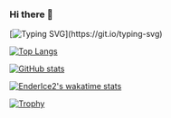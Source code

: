 ### Hi there 👋

[![Typing SVG](https://readme-typing-svg.herokuapp.com?font=Press+Start+2P&duration=2000&color=5658F7&width=850&lines=Console.WriteLine(%22Welcome+to+my+profile!%22);cout+%3C%3C+%22I'm+EnderIce2+(or+Alex)%22+%3C%3C+endl;printf(%22I+like+mostly+C%23%2C+C+and+C%2B%2B%22);puts+'And+computer+stuff';writeln+('I+use+Linux+as+my+main+OS');print(%22Maybe+I+will+learn+more+languages%22);db++++'in+the+future!'%2C+14%2C+0;echo+%22I'm+usualy+a+Night+Owl%22;System.out.println(%22Check+out+my+projects+like%3A%22);console.log(%22SDR-RPC%22);%3Ch1%3EFennixProject%3Ch1%3E;BEGIN+DISPLAY(%22Bye!%22)+END.)](https://git.io/typing-svg)

[![Top Langs](https://github-readme-stats.vercel.app/api/top-langs/?username=EnderIce2&theme=radical)](https://github.com/EnderIce2)

[![GitHub stats](https://github-readme-stats.vercel.app/api?username=EnderIce2&show_icons=true&theme=radical)](https://github.com/EnderIce2)

[![EnderIce2's wakatime stats](https://github-readme-stats.vercel.app/api/wakatime?username=EnderIce2&show_icons=true&theme=radical)](https://github.com/anuraghazra/github-readme-stats)

[![Trophy](https://github-profile-trophy.vercel.app/?username=ryo-ma&theme=darkhub
)](https://github.com/EnderIce2)
